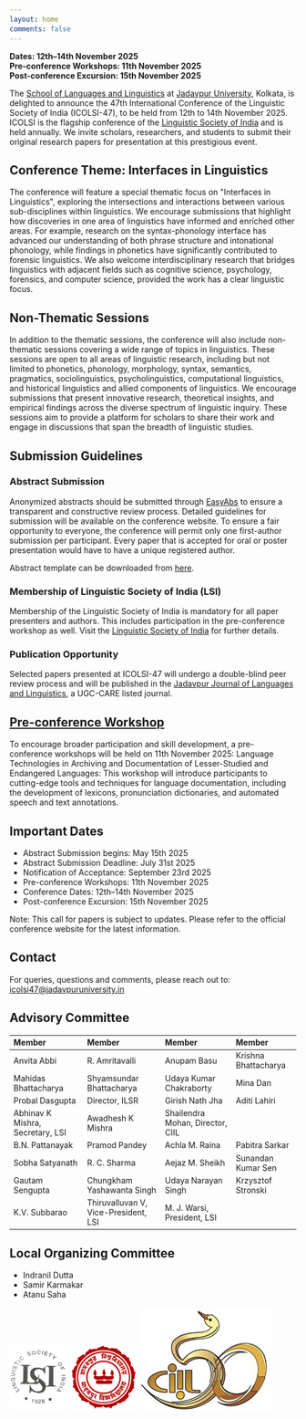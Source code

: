 ```yaml
---
layout: home
comments: false
---
```

**Dates: 12th–14th November 2025**  
**Pre-conference Workshops: 11th November 2025**  
**Post-conference Excursion: 15th November 2025**

The [School of Languages and Linguistics](https://jadavpuruniversity.in/academics/school-of-languages-and-linguistics/) at [Jadavpur University](https://jadavpuruniversity.in), Kolkata, is delighted to announce the 47th International Conference of the Linguistic Society of India (ICOLSI-47), to be held from 12th to 14th November 2025. ICOLSI is the flagship conference of the [Linguistic Society of India](https://www.lsi.org.in) and is held annually. We invite scholars, researchers, and students to submit their original research papers for presentation at this prestigious event.

## Conference Theme: Interfaces in Linguistics

The conference will feature a special thematic focus on "Interfaces in Linguistics", exploring the intersections and interactions between various sub-disciplines within linguistics. We encourage submissions that highlight how discoveries in one area of linguistics have informed and enriched other areas. For example, research on the syntax-phonology interface has advanced our understanding of both phrase structure and intonational phonology, while findings in phonetics have significantly contributed to forensic linguistics. We also welcome interdisciplinary research that bridges linguistics with adjacent fields such as cognitive science, psychology, forensics, and computer science, provided the work has a clear linguistic focus.

## Non-Thematic Sessions

In addition to the thematic sessions, the conference will also include non-thematic sessions covering a wide range of topics in linguistics. These sessions are open to all areas of linguistic research, including but not limited to phonetics, phonology, morphology, syntax, semantics, pragmatics, sociolinguistics, psycholinguistics, computational linguistics, and historical linguistics and allied components of linguistics. We encourage submissions that present innovative research, theoretical insights, and empirical findings across the diverse spectrum of linguistic inquiry. These sessions aim to provide a platform for scholars to share their work and engage in discussions that span the breadth of linguistic studies.

## Submission Guidelines

### Abstract Submission

Anonymized abstracts should be submitted through [EasyAbs](https://easyabs.linguistlist.org/submit/ICOLSI-47/) to ensure a transparent and constructive review process. Detailed guidelines for submission will be available on the conference website. To ensure a fair opportunity to everyone, the conference will permit only one first-author submission per participant. Every paper that is accepted for oral or poster presentation would have to have a unique registered author.

Abstract template can be downloaded from [here](ICOLSI-47-CfP.docx).

### Membership of Linguistic Society of India (LSI)

Membership of the Linguistic Society of India is mandatory for all paper presenters and authors. This includes participation in the pre-conference workshop as well. Visit the [Linguistic Society of India](https://www.lsi.org.in) for further details.

### Publication Opportunity

Selected papers presented at ICOLSI-47 will undergo a double-blind peer review process and will be published in the [Jadavpur Journal of Languages and Linguistics](https://sites.google.com/jadavpuruniversity.in/jjll-sll-ju/home), a UGC-CARE listed journal.

## [Pre-conference Workshop](field.md)

To encourage broader participation and skill development, a pre-conference workshops will be held on 11th November 2025:
Language Technologies in Archiving and Documentation of Lesser-Studied and Endangered Languages: This workshop will introduce participants to cutting-edge tools and techniques for language documentation, including the development of lexicons, pronunciation dictionaries, and automated speech and text annotations.

## Important Dates

- Abstract Submission begins: May 15th 2025
- Abstract Submission Deadline: July 31st 2025
- Notification of Acceptance: September 23rd 2025
- Pre-conference Workshops: 11th November 2025  
- Conference Dates: 12th–14th November 2025  
- Post-conference Excursion: 15th November 2025  

Note: This call for papers is subject to updates. Please refer to the official conference website for the latest information.

## Contact
For queries, questions and comments, please reach out to: <icolsi47@jadavpuruniversity.in>

## Advisory Committee

| Member                                   | Member                                   | Member                                     | Member                                   |
| :-------------------------------------- | :-------------------------------------- | :---------------------------------------- | :-------------------------------------- |
| Anvita Abbi                             | R. Amritavalli                           | Anupam Basu                                | Krishna Bhattacharya                     |
| Mahidas Bhattacharya                    | Shyamsundar Bhattacharya                | Udaya Kumar Chakraborty                    | Mina Dan                                 |
| Probal Dasgupta                         | Director, ILSR                          | Girish Nath Jha                            |      Aditi Lahiri                 |
| Abhinav K Mishra, Secretary, LSI        | Awadhesh K Mishra                        | Shailendra Mohan, Director, CIIL           |                                          |
| B.N. Pattanayak                         | Pramod Pandey                           | Achla M. Raina                             | Pabitra Sarkar                           |
| Sobha Satyanath                         | R. C. Sharma                            | Aejaz M. Sheikh                            | Sunandan Kumar Sen                       |
| Gautam Sengupta                         | Chungkham Yashawanta Singh              | Udaya Narayan Singh                        | Krzysztof Stronski                       |
| K.V. Subbarao                           | Thiruvalluvan V, Vice-President, LSI    | M. J. Warsi, President, LSI                |                                          |



## Local Organizing Committee

- Indranil Dutta
- Samir Karmakar
- Atanu Saha


![Linguistic Society of India](/assets/images/LSI_logo.png)
![Jadavpur University](/assets/images/JU_logo.png)
![Central Institute of Indian Languages](/assets/images/ciil.png)



